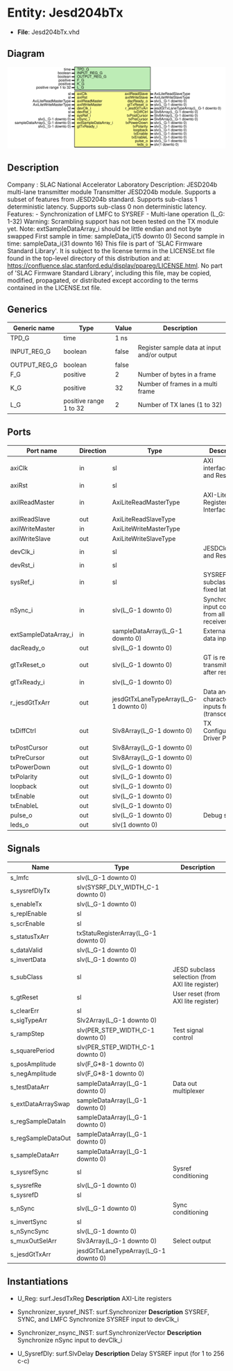 # Entity: Jesd204bTx

- **File**: Jesd204bTx.vhd
## Diagram

![Diagram](Jesd204bTx.svg "Diagram")
## Description

Company    : SLAC National Accelerator Laboratory
Description: JESD204b multi-lane transmitter module
             Transmitter JESD204b module.
             Supports a subset of features from JESD204b standard.
             Supports sub-class 1 deterministic latency.
             Supports sub-class 0 non deterministic latency.
             Features:
             - Synchronization of LMFC to SYSREF
             - Multi-lane operation (L_G: 1-32)
         Warning: Scrambling support has not been tested on the TX module yet.
         Note: extSampleDataArray_i should be little endian and not byte swapped
               First sample in time:  sampleData_i(15 downto 0)
               Second sample in time: sampleData_i(31 downto 16)
This file is part of 'SLAC Firmware Standard Library'.
It is subject to the license terms in the LICENSE.txt file found in the
top-level directory of this distribution and at:
   https://confluence.slac.stanford.edu/display/ppareg/LICENSE.html.
No part of 'SLAC Firmware Standard Library', including this file,
may be copied, modified, propagated, or distributed except according to
the terms contained in the LICENSE.txt file.
## Generics

| Generic name | Type                   | Value | Description                                  |
| ------------ | ---------------------- | ----- | -------------------------------------------- |
| TPD_G        | time                   | 1 ns  |                                              |
| INPUT_REG_G  | boolean                | false | Register sample data at input and/or output  |
| OUTPUT_REG_G | boolean                | false |                                              |
| F_G          | positive               | 2     | Number of bytes in a frame                   |
| K_G          | positive               | 32    | Number of frames in a multi frame            |
| L_G          | positive range 1 to 32 | 2     | Number of TX lanes (1 to 32)                 |
## Ports

| Port name            | Direction | Type                                  | Description                                       |
| -------------------- | --------- | ------------------------------------- | ------------------------------------------------- |
| axiClk               | in        | sl                                    | AXI interfaceClocks and Resets                    |
| axiRst               | in        | sl                                    |                                                   |
| axilReadMaster       | in        | AxiLiteReadMasterType                 | AXI-Lite Register Interface                       |
| axilReadSlave        | out       | AxiLiteReadSlaveType                  |                                                   |
| axilWriteMaster      | in        | AxiLiteWriteMasterType                |                                                   |
| axilWriteSlave       | out       | AxiLiteWriteSlaveType                 |                                                   |
| devClk_i             | in        | sl                                    | JESDClocks and Resets                             |
| devRst_i             | in        | sl                                    |                                                   |
| sysRef_i             | in        | sl                                    | SYSREF for subclass 1 fixed latency               |
| nSync_i              | in        | slv(L_G-1 downto 0)                   | Synchronization input combined from all receivers |
| extSampleDataArray_i | in        | sampleDataArray(L_G-1 downto 0)       | External sample data input                        |
| dacReady_o           | out       | slv(L_G-1 downto 0)                   |                                                   |
| gtTxReset_o          | out       | slv(L_G-1 downto 0)                   | GT is ready to transmit data after reset          |
| gtTxReady_i          | in        | slv(L_G-1 downto 0)                   |                                                   |
| r_jesdGtTxArr        | out       | jesdGtTxLaneTypeArray(L_G-1 downto 0) | Data and character inputs from GT (transceivers)  |
| txDiffCtrl           | out       | Slv8Array(L_G-1 downto 0)             | TX Configurable Driver Ports                      |
| txPostCursor         | out       | Slv8Array(L_G-1 downto 0)             |                                                   |
| txPreCursor          | out       | Slv8Array(L_G-1 downto 0)             |                                                   |
| txPowerDown          | out       | slv(L_G-1 downto 0)                   |                                                   |
| txPolarity           | out       | slv(L_G-1 downto 0)                   |                                                   |
| loopback             | out       | slv(L_G-1 downto 0)                   |                                                   |
| txEnable             | out       | slv(L_G-1 downto 0)                   |                                                   |
| txEnableL            | out       | slv(L_G-1 downto 0)                   |                                                   |
| pulse_o              | out       | slv(L_G-1 downto 0)                   | Debug signals                                     |
| leds_o               | out       | slv(1 downto 0)                       |                                                   |
## Signals

| Name               | Type                                  | Description                                      |
| ------------------ | ------------------------------------- | ------------------------------------------------ |
| s_lmfc             | slv(L_G-1 downto 0)                   |                                                  |
| s_sysrefDlyTx      | slv(SYSRF_DLY_WIDTH_C-1 downto 0)     |                                                  |
| s_enableTx         | slv(L_G-1 downto 0)                   |                                                  |
| s_replEnable       | sl                                    |                                                  |
| s_scrEnable        | sl                                    |                                                  |
| s_statusTxArr      | txStatuRegisterArray(L_G-1 downto 0)  |                                                  |
| s_dataValid        | slv(L_G-1 downto 0)                   |                                                  |
| s_invertData       | slv(L_G-1 downto 0)                   |                                                  |
| s_subClass         | sl                                    | JESD subclass selection (from AXI lite register) |
| s_gtReset          | sl                                    | User reset (from AXI lite register)              |
| s_clearErr         | sl                                    |                                                  |
| s_sigTypeArr       | Slv2Array(L_G-1 downto 0)             |                                                  |
| s_rampStep         | slv(PER_STEP_WIDTH_C-1 downto 0)      | Test signal control                              |
| s_squarePeriod     | slv(PER_STEP_WIDTH_C-1 downto 0)      |                                                  |
| s_posAmplitude     | slv(F_G*8-1 downto 0)                 |                                                  |
| s_negAmplitude     | slv(F_G*8-1 downto 0)                 |                                                  |
| s_testDataArr      | sampleDataArray(L_G-1 downto 0)       | Data out multiplexer                             |
| s_extDataArraySwap | sampleDataArray(L_G-1 downto 0)       |                                                  |
| s_regSampleDataIn  | sampleDataArray(L_G-1 downto 0)       |                                                  |
| s_regSampleDataOut | sampleDataArray(L_G-1 downto 0)       |                                                  |
| s_sampleDataArr    | sampleDataArray(L_G-1 downto 0)       |                                                  |
| s_sysrefSync       | sl                                    | Sysref conditioning                              |
| s_sysrefRe         | slv(L_G-1 downto 0)                   |                                                  |
| s_sysrefD          | sl                                    |                                                  |
| s_nSync            | slv(L_G-1 downto 0)                   | Sync conditioning                                |
| s_invertSync       | sl                                    |                                                  |
| s_nSyncSync        | slv(L_G-1 downto 0)                   |                                                  |
| s_muxOutSelArr     | Slv3Array(L_G-1 downto 0)             | Select output                                    |
| s_jesdGtTxArr      | jesdGtTxLaneTypeArray(L_G-1 downto 0) |                                                  |
## Instantiations

- U_Reg: surf.JesdTxReg
**Description**
AXI-Lite registers

- Synchronizer_sysref_INST: surf.Synchronizer
**Description**
SYSREF, SYNC, and LMFC
Synchronize SYSREF input to devClk_i

- Synchronizer_nsync_INST: surf.SynchronizerVector
**Description**
Synchronize nSync input to devClk_i

- U_SysrefDly: surf.SlvDelay
**Description**
Delay SYSREF input (for 1 to 256 c-c)

